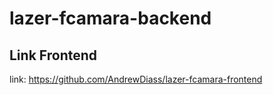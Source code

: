 # lazer-fcamara-backend

## Link Frontend

link: https://github.com/AndrewDiass/lazer-fcamara-frontend
